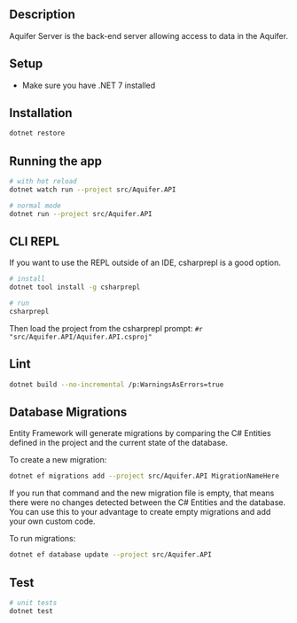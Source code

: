 ## Description

Aquifer Server is the back-end server allowing access to data in the Aquifer.

## Setup

- Make sure you have .NET 7 installed

## Installation

```bash
dotnet restore
```

## Running the app

```bash
# with hot reload
dotnet watch run --project src/Aquifer.API

# normal mode
dotnet run --project src/Aquifer.API
```

## CLI REPL

If you want to use the REPL outside of an IDE, csharprepl is a good option.

```bash
# install
dotnet tool install -g csharprepl

# run
csharprepl
```

Then load the project from the csharprepl prompt: `#r "src/Aquifer.API/Aquifer.API.csproj"`

## Lint

```bash
dotnet build --no-incremental /p:WarningsAsErrors=true
```

## Database Migrations

Entity Framework will generate migrations by comparing the C# Entities defined
in the project and the current state of the database.

To create a new migration:
```bash
dotnet ef migrations add --project src/Aquifer.API MigrationNameHere
```

If you run that command and the new migration file is empty, that means there
were no changes detected between the C# Entities and the database. You can use
this to your advantage to create empty migrations and add your own custom code.

To run migrations:
```bash
dotnet ef database update --project src/Aquifer.API
```

## Test

```bash
# unit tests
dotnet test
```

